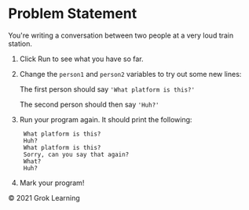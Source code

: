 # Problem Statement

You're writing a conversation between two people at a very loud train station.

1. Click Run to see what you have so far.

2. Change the `person1` and `person2` variables to try out some new lines:

    The first person should say `'What platform is this?'`

    The second person should then say `'Huh?'`

3. Run your program again. It should print the following:

        What platform is this?
        Huh?
        What platform is this?
        Sorry, can you say that again?
        What?
        Huh?

4. Mark your program!

© 2021 Grok Learning